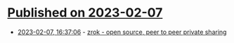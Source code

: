 # [Published on 2023-02-07](index.md)

* [2023-02-07, 16:37:06](https://lobste.rs/s/zetr3x/zrok_open_source_peer_peer_private) - [zrok - open source, peer to peer private sharing](https://blog.openziti.io/introducing-zrok)
